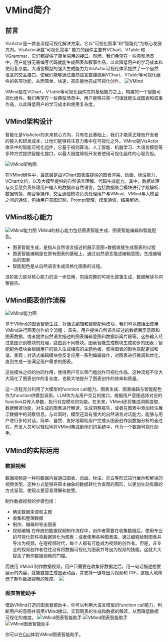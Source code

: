 # VMind简介
## 前言
VisActor是一款全流程可视化解决方案，它以“可视化叙事”和“智能化”为核心发展方向。VisActor承载“可视化叙事” 能力的组件主要有VChart、VTable 和 VGrammar，它们都提供了简单易用的接口。然而，我们希望在一些典型场景中，用户能够无需编写代码就能生成图表和叙事作品，以此降低用户的学习成本和使用复杂度。大语言模型的强大生成能力为VisActor可视化体系提供了一个自然语言的交互接口，使我们能够通过自然语言直接调用VChart、VTable等可视化组件的各项功能，从而简单、快速、高质量地完成可视化创作。
![VMind](https://lf9-dp-fe-cms-tos.byteorg.com/obj/bit-cloud/vmind/tutorials/VMind_intro.png)

VMind是在VChart、VTable等可视化组件库的基础能力之上，构建的一个智能可视化组件。我们希望在一些典型场景中，用户能够只需一句话就能生成图表和叙事作品，以此降低用户的学习成本和使用复杂度。

## VMind架构设计
智能化是VisActor的未来核心方向，只有在此基础上，我们才能真正降低开发者的接入和研发成本，让他们能够将注意力集中在可视化之外。VMind是VisActor体系中的智能可视化组件，它基于规则算法、人工智能、机器学习、大语言模型等多种方式提供智能化接口，以最大限度降低开发者使用可视化组件的心智负担。

![VMind架构图](https://lf9-dp-fe-cms-tos.byteorg.com/obj/bit-cloud/vmind/tutorials/VMind_structure.png)

在VMind组件中，最底层是由VChart图表库提供的图表渲染、动画、标注能力、VChart文档，以及大模型提供的自然语言理解、代码生成能力。其中，数据处理与交互层负责处理用户输入的数据和自然语言，包括数据聚合模块进行字段解析、数据转换、聚合等操作，交互通信模块负责处理用户与VMind、VMind与大模型之间的通信，包括用户意图识别、Prompt管理，模型通信，结果解析。


## VMind核心能力
![VMind能力图](https://lf9-dp-fe-cms-tos.byteorg.com/obj/bit-cloud/vmind/tutorials/VMind_abilities.png)
VMind的核心能力包括图表智能生成、图表智能编辑和智能配色。
- 图表智能生成，是指从自然语言描述的展示意图+数据直接生成图表的过程
- 图表智能编辑是在原有图表的基础上，通过自然语言描述编辑意图，生成编辑后的图表
- 智能配色是从自然语言生成风格化图表的过程。

进阶能力是对核心能力的进一步应用，包括完整的可视化叙事生成、数据解读与洞察报告。


## VMind图表创作流程
![VMind能力图](https://lf9-dp-fe-cms-tos.byteorg.com/obj/bit-cloud/vmind/tutorials/VMind_flow.png)

基于VMind的图表智能生成、对话式编辑和智能配色模块，我们可以概括出使用VMind进行图表创作的全流程：
首先，用户提供自然语言描述的数据展示意图和图表数据，或者提供自然语言描述的图表编辑意图和数据新闻片段等。这些输入经过意图识别模块的处理，路由到不同模块。图表智能生成模块生成初步的图表；智能配色模块会根据用户的输入生成相应的主题色板，使得图表的颜色搭配更加和谐、美观；对话式编辑模块会反复应用一系列编辑操作，对图表进行微调和优化，直到生成一张满足用户需求的图表。

这些模块之间的协同作用，使得用户可以零门槛创作可视化作品。这种流程不仅大大简化了图表创作的复杂度，也极大地提升了图表创作的效率和质量。

这一流程充分利用了大模型的function call能力。图表生成、图表编辑与智能配色作为function供模型调用，LLM作为与用户交互的接口，根据用户意图选择对应的function并传入参数，执行对应模块的功能。在未来，VMind还将集成洞察提取、数据解读功能，对生成的图表进行解读，生成洞察报告，或者在图表中添加标注展示数据中的洞察信息。与此同时，模型还具有强大的自然语言对话能力，能够与用户进行多轮对话，简单、自然、友好地帮助用户完成从图表创作到数据分析的全过程。开发人员可以轻松地将VMind集成到他们的系统中，作为一个数据可视化助手。



## VMind的实际运用
### 数据视频
数据视频是一种将数据内容通过图表、动画、标注、旁白等形式进行展示和解读的视频类型。这种方式能够将原本抽象的数据转化为直观的图形，以更加生动有趣的方式呈现，使观众更容易理解和接受。

制作数据视频的步骤包括：

- 确定数据来源和主题
- 收集和整理数据
- 制作、编辑和导出图表
- 视频编辑
在传统的数据视频制作流程中，创作者需要在收集数据后，使用专业的可视化软件将数据转化为图表；或者使用各种图表库，通过编程绘制图表并导出为视频。在短视频时代，每个人都有可能成为视频的创作者。但是，非专业的视频创作者往往没有将数据可视化为图表并导出为视频的技能，这就大大提高了制作数据视频的门槛。

而使用 VMind 制作数据视频，用户只需要在收集好数据之后，用一句话描述想要展示的内容，就能直接生成图表动画，并支持一键导出为视频和 GIF，这极大地降低了制作数据视频的难度。
![](https://lf9-dp-fe-cms-tos.byteorg.com/obj/bit-cloud/cut.png)

### 图表智能助手
借助VMind打造的图表智能助手，你可以利用大语言模型的function call能力，判断用户的意图并调用VMind接口，实现图表的生成和数据的解读，从而降低数据可视化的难度。
![VMind图表智能助手](https://lf9-dp-fe-cms-tos.byteorg.com/obj/bit-cloud/vmind/tutorials/VMind_chart_assistant_1.png)
![VMind图表智能助手](https://lf9-dp-fe-cms-tos.byteorg.com/obj/bit-cloud/vmind/tutorials/VMind_chart_assistant_2.png)
![VMind图表智能助手](https://lf9-dp-fe-cms-tos.byteorg.com/obj/bit-cloud/vmind/tutorials/VMind_chart_assistant_3.png)

你可以在[Cici](https://ciciai.com/bot/fUuxvgvv)体验VMind图表智能助手。







